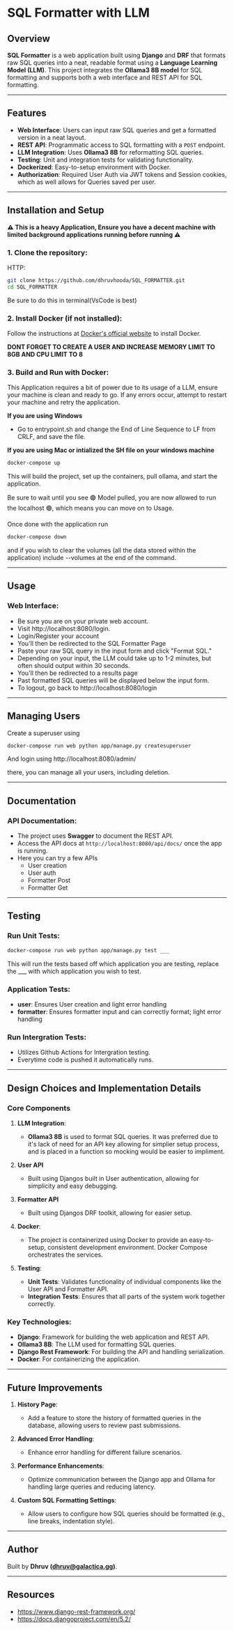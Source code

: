 # SQL Formatter with LLM

## Overview

**SQL Formatter** is a web application built using  **Django**  and **DRF** that formats raw SQL queries into a neat, readable format using a **Language Learning Model (LLM)**. This project integrates the **Ollama3 8B model** for SQL formatting and supports both a web interface and REST API for SQL formatting.

---

## Features

- **Web Interface**: Users can input raw SQL queries and get a formatted version in a neat layout.
- **REST API**: Programmatic access to SQL formatting with a `POST` endpoint.
- **LLM Integration**: Uses **Ollama3 8B** for reformatting SQL queries.
- **Testing**: Unit and integration tests for validating functionality.
- **Dockerized**: Easy-to-setup environment with Docker.
- **Authorization**: Required User Auth via JWT tokens and Session cookies, which as well allows for Queries saved per user.

---

## Installation and Setup

**⚠️ This is a heavy Application, Ensure you have a decent machine with limited background applications running before running ⚠️**


### 1. Clone the repository:

HTTP:
```bash
git clone https://github.com/dhruvhooda/SQL_FORMATTER.git
cd SQL_FORMATTER
```

Be sure to do this in terminal(VsCode is best)

### 2. Install Docker (if not installed):

Follow the instructions at [Docker's official website](https://www.docker.com/get-started) to install Docker.

**DONT FORGET TO CREATE A USER AND INCREASE MEMORY LIMIT TO 8GB AND CPU LIMIT TO 8**

### 3. Build and Run with Docker:

This Application requires a bit of power due to its usage of a LLM, ensure your machine is clean and ready to go. If any errors occur, attempt to restart your machine and retry the application.

**If you are using Windows**

- Go to entrypoint.sh and change the End of Line Sequence to LF from CRLF, and save the file.

**If you are using Mac or intialized the SH file on your windows machine**

```bash
docker-compose up
```

This will build the project, set up the containers, pull ollama, and start the application.

Be sure to wait until you see 🟢 Model pulled, you are now allowed to run the localhost 🟢, which means you can move on to Usage.

Once done with the application run
```bash
docker-compose down
```

and if you wish to clear the volumes (all the data stored within the application) include --volumes at the end of the command.

---

## Usage

### Web Interface:
- Be sure you are on your private web account.
- Visit http://localhost:8080/login.
- Login/Register your account
- You'll then be redirected to the SQL Formatter Page
- Paste your raw SQL query in the input form and click "Format SQL."
- Depending on your input, the LLM could take up to 1-2 minutes, but often should output within 30 seconds.
- You'll then be redirected to a results page
- Past formatted SQL queries will be displayed below the input form.
- To logout, go back to http://localhost:8080/login
---
## Managing Users

Create a superuser using

```bash
docker-compose run web python app/manage.py createsuperuser
```

And login using http://localhost:8080/admin/

there, you can manage all your users, including deletion.

---

## Documentation

### API Documentation:
- The project uses **Swagger** to document the REST API.
- Access the API docs at `http://localhost:8080/api/docs/` once the app is running.
- Here you can try a few APIs
   - User creation
   - User auth
   - Formatter Post
   - Formatter Get

---

## Testing

### Run Unit Tests:

```bash
docker-compose run web python app/manage.py test ___
```

This will run the tests based off which application you are testing, replace the ___ with which application you wish to test.

### Application Tests:
- **user**: Ensures User creation and light error handling
- **formatter**: Ensures formatter input and can correctly format; light error handling


### Run Intergration Tests:

- Utilizes Github Actions for Intergration testing.
- Everytime code is pushed it automatically runs.

---

## Design Choices and Implementation Details

### Core Components

1. **LLM Integration**:
   - **Ollama3 8B** is used to format SQL queries. It was preferred due to it's lack of need for an API key allowing for simplier setup process, and is placed in a function so mocking would be easier to impliment.

2. **User API**
   - Built using Djangos built in User authentication, allowing for simplicity and easy debugging.

3. **Formatter API**
   - Built using Djangos DRF toolkit, allowing for easier setup.

3. **Docker**:
   - The project is containerized using Docker to provide an easy-to-setup, consistent development environment. Docker Compose orchestrates the services.

4. **Testing**:
   - **Unit Tests**: Validates functionality of individual components like the User API and Formatter API.
   - **Integration Tests**: Ensures that all parts of the system work together correctly.

### Key Technologies:
- **Django**: Framework for building the web application and REST API.
- **Ollama3 8B**: The LLM used for formatting SQL queries.
- **Django Rest Framework**: For building the API and handling serialization.
- **Docker**: For containerizing the application.

---

## Future Improvements

1. **History Page**:
   - Add a feature to store the history of formatted queries in the database, allowing users to review past submissions.

2. **Advanced Error Handling**:
   - Enhance error handling for different failure scenarios.

3. **Performance Enhancements**:
   - Optimize communication between the Django app and Ollama for handling large queries and reducing latency.

4. **Custom SQL Formatting Settings**:
   - Allow users to configure how SQL queries should be formatted (e.g., line breaks, indentation style).

---

## Author

Built by **Dhruv (dhruv@galactica.gg)**.

---

## Resources

   - https://www.django-rest-framework.org/
   - https://docs.djangoproject.com/en/5.2/